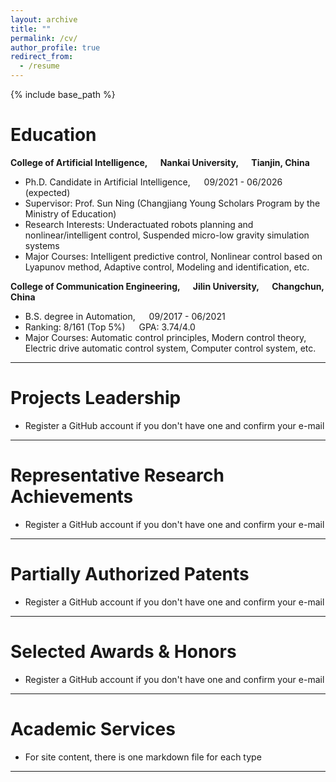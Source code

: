 ```yaml
---
layout: archive
title: ""
permalink: /cv/
author_profile: true
redirect_from:
  - /resume
---
```


{% include base_path %}

# Education
**College of Artificial Intelligence, &ensp;&ensp; Nankai University, &ensp;&ensp; Tianjin, China**      
- Ph.D. Candidate in Artificial Intelligence, &ensp;&ensp; 09/2021 - 06/2026 (expected)    
- Supervisor: Prof. Sun Ning (Changjiang Young Scholars Program by the Ministry of Education)
- Research Interests: Underactuated robots planning and nonlinear/intelligent control, Suspended micro-low gravity simulation systems
- Major Courses: Intelligent predictive control, Nonlinear control based on Lyapunov method, Adaptive control, Modeling and identification, etc.

**College of Communication Engineering, &ensp;&ensp; Jilin University, &ensp;&ensp; Changchun, China**   
- B.S. degree in Automation, &ensp;&ensp; 09/2017 - 06/2021      
- Ranking: 8/161 (Top 5%) &ensp;&ensp; GPA: 3.74/4.0 
- Major Courses: Automatic control principles, Modern control theory, Electric drive automatic control system, Computer control system, etc.

------

# Projects Leadership
- Register a GitHub account if you don't have one and confirm your e-mail

------

# Representative Research Achievements
- Register a GitHub account if you don't have one and confirm your e-mail

------

# Partially Authorized Patents
- Register a GitHub account if you don't have one and confirm your e-mail

------

# Selected Awards & Honors
- Register a GitHub account if you don't have one and confirm your e-mail

------

# Academic Services
- For site content, there is one markdown file for each type
    
------
  
  

